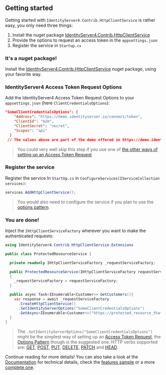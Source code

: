 ## Getting started

Getting started with `IdentityServer4.Contrib.HttpClientService` is rather easy, you only need three things:

 1. Install the nuget package [IdentityServer4.Contrib.HttpClientService](https://www.nuget.org/packages/IdentityServer4.Contrib.HttpClientService)
 2. Provide the options to request an access token in the `appsettings.json`
 3. Register the service in `Startup.cs`

### It's a nuget package!

Install the [IdentityServer4.Contrib.HttpClientService](https://www.nuget.org/packages/IdentityServer4.Contrib.HttpClientService) nuget package, using your favorite way.

### IdentityServer4 Access Token Request Options

Add the IdentityServer4 Access Token Request Options to your `appsettings.json` (here `ClientCredentialsOptions`):

```json
"SomeClientCredentialsOptions": {
    "Address": "https://demo.identityserver.io/connect/token",
    "ClientId": "m2m",
    "ClientSecret": "secret",
    "Scopes": "api"
  }
 // The values above are part of the demo offered in https://demo.identityserver.io/
```

> You could very well skip this step if you use one of [the other ways of setting up an Access Token Request](more_details.md#how-to-setup-an-access-token-request).

### Register the service

Register the service In `StartUp.cs` in `ConfigureServices(IServiceCollection services)`:

```csharp
services.AddHttpClientService();
```
> You would also need to configure the service if you plan to use the [options pattern](more_details.md#setidentityserveroptionstoptionsioptionstoptions).

### You are done!

Inject the `IHttpClientServiceFactory` wherever you want to make the authenticated requests:

```csharp
using IdentityServer4.Contrib.HttpClientService.Extensions

public class ProtectedResourceService {

  private readonly IHttpClientServiceFactory _requestServiceFactory;

  public ProtectedResourceService(IHttpClientServiceFactory requestServiceFactory)
  {
    _requestServiceFactory = requestServiceFactory;
  }

  public async Task<IEnumerable<Customer>> GetCustomers(){
    var response = await _requestServiceFactory
      .CreateHttpClientService()
      .SetIdentityServerOptions("SomeClientCredentialsOptions")
      .GetAsync<IEnumerable<Customer>>("https://protected_resource_that_returns_customers_in_json");
  }
}
```

> The `.SetIdentityServerOptions("SomeClientCredentialsOptions")` might be the simplest way of setting up an [Access Token Request](more_details.md#how-to-setup-an-access-token-request), the [Options Pattern](more_details.md#setidentityserveroptionstoptionsioptionstoptions) though is the suggested one. 
> HTTP verbs supported are: [GET](https://georgekosmidis.github.io/IdentityServer4.Contrib.HttpClientService/api/IdentityServer4.Contrib.HttpClientService.Extensions.HttpClientServiceGetExtensions.html), [POST](https://georgekosmidis.github.io/IdentityServer4.Contrib.HttpClientService/api/IdentityServer4.Contrib.HttpClientService.Extensions.HttpClientServicePostExtensions.html), [PUT](https://georgekosmidis.github.io/IdentityServer4.Contrib.HttpClientService/api/IdentityServer4.Contrib.HttpClientService.Extensions.HttpClientServicePutExtensions.html), [DELETE](https://georgekosmidis.github.io/IdentityServer4.Contrib.HttpClientService/api/IdentityServer4.Contrib.HttpClientService.Extensions.HttpClientServiceDeleteExtensions.html), [PATCH](https://georgekosmidis.github.io/IdentityServer4.Contrib.HttpClientService/api/IdentityServer4.Contrib.HttpClientService.Extensions.HttpClientServicePatchExtensions.html) and [HEAD](https://georgekosmidis.github.io/IdentityServer4.Contrib.HttpClientService/api/IdentityServer4.Contrib.HttpClientService.Extensions.HttpClientServiceHeadExtensions.html). 

Continue reading for more details!
You can also take a look at the [Documentation](api/index.md) for technical details, check the [features sample](https://github.com/georgekosmidis/IdentityServer4.Contrib.HttpClientService/tree/master/samples/IdentityServer4.Contrib.HttpClientService.FeaturesSample) or a more [complete one](https://github.com/georgekosmidis/IdentityServer4.Contrib.HttpClientService/tree/master/samples/IdentityServer4.Contrib.HttpClientService.CompleteSample).
